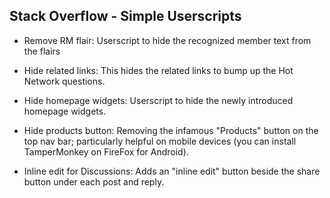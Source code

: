 ## Stack Overflow - Simple Userscripts

* Remove RM flair: Userscript to hide the recognized member text from the flairs

* Hide related links: This hides the related links to bump up the Hot Network questions.

* Hide homepage widgets: Userscript to hide the newly introduced homepage widgets.

* Hide products button: Removing the infamous "Products" button on the top nav bar; particularly helpful on mobile devices (you can install TamperMonkey on FireFox for Android).

* Inline edit for Discussions: Adds an "inline edit" button beside the share button under each post and reply.

